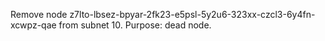 Remove node z7lto-lbsez-bpyar-2fk23-e5psl-5y2u6-323xx-czcl3-6y4fn-xcwpz-qae from subnet 10. Purpose: dead node.

